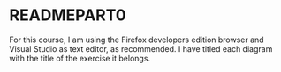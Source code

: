 # READMEPART0
For this course, I am using the Firefox developers edition browser and Visual Studio as text editor, as recommended.
I have titled each diagram with the title of the exercise it belongs.